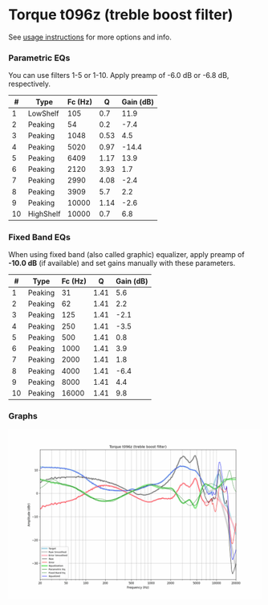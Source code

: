 # Torque t096z (treble boost filter)
See [usage instructions](https://github.com/jaakkopasanen/AutoEq#usage) for more options and info.

### Parametric EQs
You can use filters 1-5 or 1-10. Apply preamp of -6.0 dB or -6.8 dB, respectively.

|   # | Type      |   Fc (Hz) |    Q |   Gain (dB) |
|-----|-----------|-----------|------|-------------|
|   1 | LowShelf  |       105 | 0.7  |        11.9 |
|   2 | Peaking   |        54 | 0.2  |        -7.4 |
|   3 | Peaking   |      1048 | 0.53 |         4.5 |
|   4 | Peaking   |      5020 | 0.97 |       -14.4 |
|   5 | Peaking   |      6409 | 1.17 |        13.9 |
|   6 | Peaking   |      2120 | 3.93 |         1.7 |
|   7 | Peaking   |      2990 | 4.08 |        -2.4 |
|   8 | Peaking   |      3909 | 5.7  |         2.2 |
|   9 | Peaking   |     10000 | 1.14 |        -2.6 |
|  10 | HighShelf |     10000 | 0.7  |         6.8 |

### Fixed Band EQs
When using fixed band (also called graphic) equalizer, apply preamp of **-10.0 dB** (if available) and set gains manually with these parameters.

|   # | Type    |   Fc (Hz) |    Q |   Gain (dB) |
|-----|---------|-----------|------|-------------|
|   1 | Peaking |        31 | 1.41 |         5.6 |
|   2 | Peaking |        62 | 1.41 |         2.2 |
|   3 | Peaking |       125 | 1.41 |        -2.1 |
|   4 | Peaking |       250 | 1.41 |        -3.5 |
|   5 | Peaking |       500 | 1.41 |         0.8 |
|   6 | Peaking |      1000 | 1.41 |         3.9 |
|   7 | Peaking |      2000 | 1.41 |         1.8 |
|   8 | Peaking |      4000 | 1.41 |        -6.4 |
|   9 | Peaking |      8000 | 1.41 |         4.4 |
|  10 | Peaking |     16000 | 1.41 |         9.8 |

### Graphs
![](./Torque%20t096z%20(treble%20boost%20filter).png)
